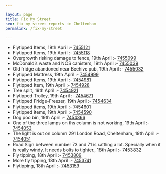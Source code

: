 ```yaml
---

layout: page
title: Fix My Street
seo: fix my street reports in Cheltenham
permalink: /fix-my-street

---
```


<!-- fix_marker starts -->

- Flytipped Items, 19th April :- [7455121](https://www.fixmystreet.com/report/7455121)
- Flytipped Items, 19th April :- [7455118](https://www.fixmystreet.com/report/7455118)
- Overgrowth risking damage to fence, 19th April :- [7455099](https://www.fixmystreet.com/report/7455099)
- McDonald’s waste and NOS canisters, 19th April :- [7455039](https://www.fixmystreet.com/report/7455039)
- Old fridge abandoned near Beehive pub, 19th April :- [7455032](https://www.fixmystreet.com/report/7455032)
- Flytipped Mattress, 19th April :- [7454999](https://www.fixmystreet.com/report/7454999)
- Flytipped Items, 19th April :- [7454981](https://www.fixmystreet.com/report/7454981)
- Flytipped Item, 19th April :- [7454928](https://www.fixmystreet.com/report/7454928)
- Tree split, 19th April :- [7454921](https://www.fixmystreet.com/report/7454921)
- Flytipped Trolley, 19th April :- [7454671](https://www.fixmystreet.com/report/7454671)
- Flytipped Fridge-Freezer, 19th April :- [7454634](https://www.fixmystreet.com/report/7454634)
- Flytipped items, 19th April :- [7454601](https://www.fixmystreet.com/report/7454601)
- Flytipped items, 19th April :- [7454590](https://www.fixmystreet.com/report/7454590)
- Dog poo bin, 19th April :- [7454366](https://www.fixmystreet.com/report/7454366)
- One of the three lamps on ths column is not working, 19th April :- [7454053](https://www.fixmystreet.com/report/7454053)
- The light is out on column 291 London Road, Cheltenham, 19th April :- [7454051](https://www.fixmystreet.com/report/7454051)
- Road Sign between number 73 and 71 is rattling a lot. Specially when it is really windy. It needs bolts to tighter., 18th April :- [7453832](https://www.fixmystreet.com/report/7453832)
- Fly tipping, 18th April :- [7453809](https://www.fixmystreet.com/report/7453809)
- More fly tipping, 18th April :- [7453741](https://www.fixmystreet.com/report/7453741)
- Flytipping, 18th April :- [7453159](https://www.fixmystreet.com/report/7453159)

<!-- fix_marker ends -->